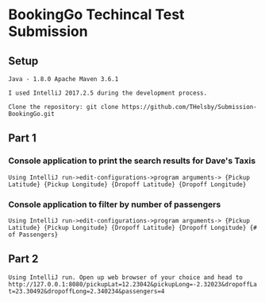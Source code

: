 # BookingGo Techincal Test Submission

## Setup
```
Java - 1.8.0 Apache Maven 3.6.1

I used IntelliJ 2017.2.5 during the development process.

Clone the repository: git clone https://github.com/THelsby/Submission-BookingGo.git
```

## Part 1

### Console application to print the search results for Dave's Taxis

`Using IntelliJ run->edit-configurations->program arguments-> {Pickup Latitude} {Pickup Longitude} {Dropoff Latitude} {Dropoff Longitude}`

### Console application to filter by number of passengers

`Using IntelliJ run->edit-configurations->program arguments-> {Pickup Latitude} {Pickup Longitude} {Dropoff Latitude} {Dropoff Longitude} {# of Passengers}
`

## Part 2

`Using IntelliJ run.
Open up web browser of your choice and head to http://127.0.0.1:8080/pickupLat=12.23042&pickupLong=-2.32023&dropoffLat=23.30492&dropoffLong=2.340234&passengers=4
`
